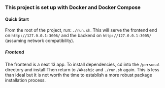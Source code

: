 ### This project is set up with Docker and Docker Compose
#### Quick Start
From the root of the project, run: `./run.sh`. This will serve the frontend end on `http://127.0.0.1:3006/` and the backend on `http://127.0.0.1:3005/` (assuming network compatibility).

##### Frontend
The frontend is a next 13 app.
To install dependencies, cd into the `/personal` directory and install
Then return to `/Akashic` and `./run.sh` again. This is less than ideal
but it is not worth the time to establish a more robust package installation process.